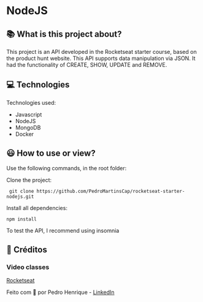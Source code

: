 # NodeJS

## :books: What is this project about?

This project is an API developed in the Rocketseat starter course, based on the product hunt website. This API supports data manipulation via JSON. It had the functionality of CREATE, SHOW, UPDATE and REMOVE.

## :computer: Technologies

Technologies used:

- Javascript
- NodeJS
- MongoDB
- Docker

## :smiley: How to use or view?

Use the following commands, in the root folder:

Clone the project:

``` git clone https://github.com/PedroMartinsCap/rocketseat-starter-nodejs.git```

Install all dependencies:

``` npm install ```

To test the API, I recommend using insomnia

## :clap: Créditos
  ### Video classes
  [Rocketseat](https://app.rocketseat.com.br/)

Feito com :blue_heart: por Pedro Henrique - [LinkedIn](https://www.linkedin.com/in/pedrohenriqueoliveiramartins/)
